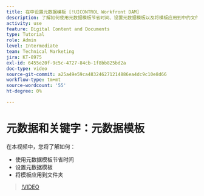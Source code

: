 ```yaml
---
title: 在中设置元数据模板 [!UICONTROL Workfront DAM]
description: 了解如何使用元数据模板节省时间、设置元数据模板以及将模板应用到中的文件夹 [!UICONTROL Workfront DAM].
activity: use
feature: Digital Content and Documents
type: Tutorial
role: Admin
level: Intermediate
team: Technical Marketing
jira: KT-8975
exl-id: 6455e20f-9c5c-4727-84cb-1f8bb825bd2a
doc-type: video
source-git-commit: a25a49e59ca483246271214886ea4dc9c10e8d66
workflow-type: tm+mt
source-wordcount: '55'
ht-degree: 0%

---
```


# 元数据和关键字：元数据模板

在本视频中，您将了解如何：

* 使用元数据模板节省时间
* 设置元数据模板
* 将模板应用到文件夹

>[!VIDEO](https://video.tv.adobe.com/v/335238/?quality=12&learn=on)
